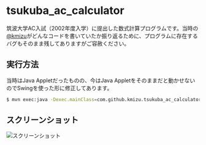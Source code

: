 # tsukuba_ac_calculator

筑波大学AC入試（2002年度入学）に提出した数式計算プログラムです。当時の[@kmizu](https://github.kmizu)がどんなコードを書いていたか振り返るために、プログラムに存在するバグもそのまま残してありますがご容赦ください。

## 実行方法

当時はJava Appletだったものの、今はJava Appletをそのままだと動かせないのでSwingを使った形に修正してあります。

```sh
$ mvn exec:java -Dexec.mainClass=com.github.kmizu.tsukuba_ac_calculator.Calculator
```

## スクリーンショット

![スクリーンショット](https://user-images.githubusercontent.com/97326/202017486-538009fe-277b-4f59-9336-30d065988b41.jpg)
